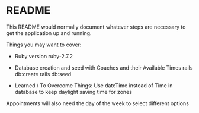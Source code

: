 # README

This README would normally document whatever steps are necessary to get the
application up and running.

Things you may want to cover:

* Ruby version
ruby-2.7.2

* Database creation and seed with Coaches and their Available Times
rails db:create
rails db:seed

* Learned / To Overcome Things:
Use dateTime instead of Time in database to keep daylight saving time for zones

Appointments will also need the day of the week to select different options
